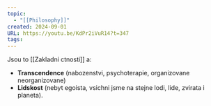 ```yaml
---
topic:
  - "[[Philosophy]]"
created: 2024-09-01
URL: https://youtu.be/KdPr2iVuR14?t=347
tags:
---
```

Jsou to [[Zakladni ctnosti]] a:

- **Transcendence** (nabozenstvi, psychoterapie, organizovane neorganizovane) 
- **Lidskost** (nebyt egoista, vsichni jsme na stejne lodi, lide, zvirata i planeta).
